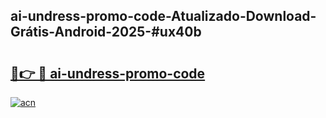 ## ai-undress-promo-code-Atualizado-Download-Grátis-Android-2025-#ux40b

# <h2><a href="https://ainizakaria.my?title=ai-undress-promo-code&ref=20M">🔗👉 🔴 ai-undress-promo-code</a></h2>

[![acn](https://github.com/user-attachments/assets/0f9c940e-d8b0-45ae-aac7-cd30a18b3e1c)](https://ainizakaria.my?title=ai-undress-promo-code&ref=20M)

